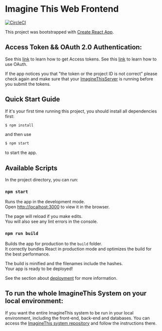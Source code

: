 # Imagine This Web Frontend
[![CircleCI](https://circleci.com/gh/ImagineThisUCL/imaginethisweb.svg?style=shield&circle-token=27d147dd173387718d5e753769982df6147f014e)](https://app.circleci.com/pipelines/github/ImagineThisUCL)

This project was bootstrapped with [Create React App](https://github.com/facebook/create-react-app).

## Access Token && OAuth 2.0 Authentication:
See this [link](https://www.figma.com/developers/api#access-tokens) to learn how to get Access tokens.
See this [link](https://www.figma.com/developers/api#oauth2) to learn how to use OAuth.

If the app notices you that "the token or the project ID is not correct" please check again and make sure that your [ImagineThisServer](https://github.com/ImagineThisUCL/ImagineThisServer) is running before you submit the tokens.

## Quick Start Guide
If it's your first time running this project, you should install all dependencies first:
```bash
$ npm install  
```
and then use 
```bash
$ npm start 
```
to start the app.


## Available Scripts

In the project directory, you can run:

### `npm start`

Runs the app in the development mode.<br />
Open [http://localhost:3000](http://localhost:3000) to view it in the browser.

The page will reload if you make edits.<br />
You will also see any lint errors in the console.


### `npm run build`

Builds the app for production to the `build` folder.<br />
It correctly bundles React in production mode and optimizes the build for the best performance.

The build is minified and the filenames include the hashes.<br />
Your app is ready to be deployed!

See the section about [deployment](https://facebook.github.io/create-react-app/docs/deployment) for more information.




## To run the whole ImagineThis System on your local environment:

If you want the entire ImagineThis system to be run in your local environment, including the front-end, back-end and databases. You can access the [ImagineThis system repository](https://github.com/ImagineThisUCL/ImagineThisSystem) and follow the instructions there.